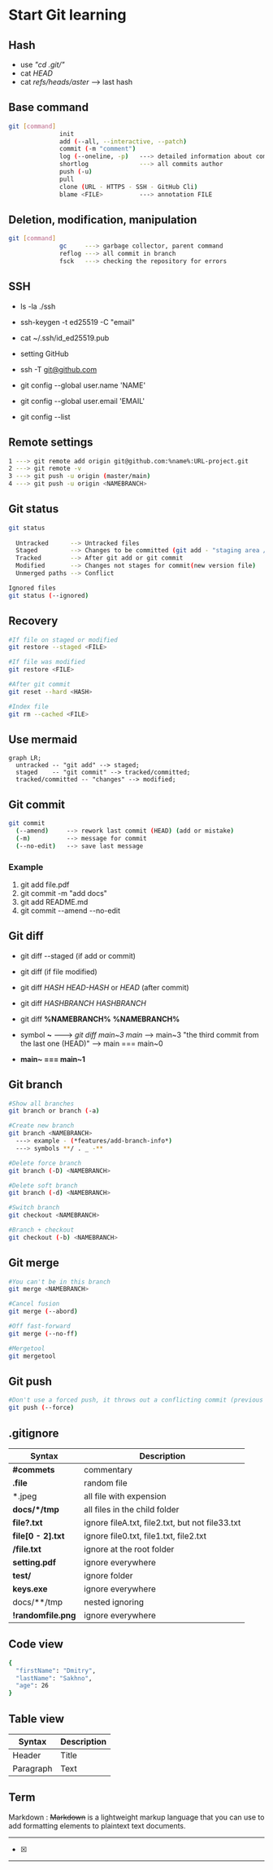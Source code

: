 # Start Git learning

## Hash

- use *"cd .git/"*
- cat *HEAD*
- cat *refs/heads/aster*  --> last hash

## **Base command**

```sh
git [command]
              init
              add (--all, --interactive, --patch)
              commit (-m "comment")
              log (--oneline, -p)   ---> detailed information about commits
              shortlog              ---> all commits author
              push (-u)
              pull
              clone (URL - HTTPS - SSH - GitHub Cli)
              blame <FILE>          ---> annotation FILE
```

## **Deletion, modification, manipulation**

```sh
git [command]
              gc     ---> garbage collector, parent command
              reflog ---> all commit in branch
              fsck   ---> checking the repository for errors
```

## SSH

- ls -la ./ssh
- ssh-keygen -t ed25519 -C "email"
- cat ~/.ssh/id_ed25519.pub
- setting GitHub
- ssh -T <git@github.com>

- git config --global user.name 'NAME'
- git config --global user.email 'EMAIL'
- git config --list

## Remote settings

```sh
1 ---> git remote add origin git@github.com:%name%:URL-project.git
2 ---> git remote -v
3 ---> git push -u origin (master/main)
4 ---> git push -u origin <NAMEBRANCH>
```

## Git status

```sh
git status
  
  Untracked      --> Untracked files
  Staged         --> Changes to be committed (git add - "staging area / indexed / cached")
  Tracked        --> After git add or git commit
  Modified       --> Changes not stages for commit(new version file)
  Unmerged paths --> Conflict

Ignored files
git status (--ignored)
```

## Recovery

```sh
#If file on staged or modified 
git restore --staged <FILE>

#If file was modified 
git restore <FILE>

#After git commit
git reset --hard <HASH>

#Index file
git rm --cached <FILE>
```

## Use mermaid

```mermaid
graph LR;
  untracked -- "git add" --> staged;
  staged    -- "git commit" --> tracked/committed;
  tracked/committed -- "changes" --> modified;
```

## Git commit

```sh
git commit
  (--amend)     --> rework last commit (HEAD) (add or mistake)
  (-m)          --> message for commit
  (--no-edit)   --> save last message
```

### Example

1. git add file.pdf
2. git commit -m "add docs"
3. git add README.md
4. git commit --amend --no-edit

## Git diff

- git diff --staged (if add or commit)
- git diff (if file modified)
- git diff *HASH* *HEAD-HASH* or *HEAD* (after commit)
- git diff *HASHBRANCH* *HASHBRANCH*

- git diff **%NAMEBRANCH%** **%NAMEBRANCH%**
- symbol **~** ---> *git diff main~3 main* --> main~3 "the third commit from the last one (HEAD)" --> main === main~0
- **main~ === main~1**

## Git branch

```sh
#Show all branches
git branch or branch (-a)

#Create new branch
git branch <NAMEBRANCH>
  ---> example - (*features/add-branch-info*)
  ---> symbols **/ . _ -**

#Delete force branch
git branch (-D) <NAMEBRANCH>

#Delete soft branch
git branch (-d) <NAMEBRANCH>

#Switch branch
git checkout <NAMEBRANCH>

#Branch + checkout
git checkout (-b) <NAMEBRANCH> 
```

## Git merge

```sh
#You can't be in this branch
git merge <NAMEBRANCH>

#Cancel fusion
git merge (--abord)

#Off fast-forward
git merge (--no-ff)

#Mergetool
git mergetool
```

## Git push

```sh
#Don't use a forced push, it throws out a conflicting commit (previous one)
git push (--force)
```

## .gitignore

| Syntax | Description |
| ----------- | ----------- |
| **#commets** | commentary |
| **.file** | random file |
| *.jpeg | all file with expension |
| **docs/*/tmp** | all files in the child folder |
| **file?.txt** | ignore fileA.txt, file2.txt, but not file33.txt |
| **file[0 - 2].txt** | ignore file0.txt, file1.txt, file2.txt |
| **/file.txt** | ignore at the root folder |
| **setting.pdf** | ignore everywhere |
| **test/** | ignore folder |
| **keys.exe** | ignore everywhere |
| docs/**/tmp | nested ignoring |
| **!randomfile.png** | ignore everywhere |

## Code view

```sh
{
  "firstName": "Dmitry",
  "lastName": "Sakhno",
  "age": 26
}
```

## Table view

| Syntax | Description |
| ----------- | ----------- |
| Header | Title |
| Paragraph | Text |

## Term

Markdown
: ~~Markdown~~ is a lightweight markup language that you can use to add formatting elements to plaintext text documents.

---

- [x]

---